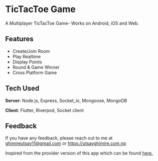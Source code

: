 # TicTacToe Game

A Multiplayer TicTacToe Game- Works on Android, iOS and Web. 

## Features
- Create/Join Room
- Play Realtime
- Display Points
- Round & Game Winner
- Cross Platform Game


## Tech Used
**Server**: Node.js, Express, Socket_io, Mongoose, MongoDB

**Client**: Flutter, Riverpod, Socket client

## Feedback

If you have any feedback, please reach out to me at ghimireutsav11@gmail.com or 
https://utsavghimire.com.np

Inspired from the provider version of this app which can be found [here.](https://github.dev/RivaanRanawat/flutter-multiplayer-tictactoe)